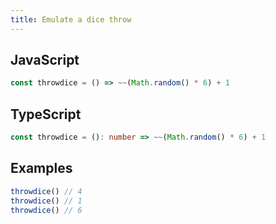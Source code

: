 ```yaml
---
title: Emulate a dice throw
---
```


## JavaScript
```js
const throwdice = () => ~~(Math.random() * 6) + 1
```

## TypeScript
```ts
const throwdice = (): number => ~~(Math.random() * 6) + 1
```

## Examples
```js
throwdice() // 4
throwdice() // 1
throwdice() // 6
```
